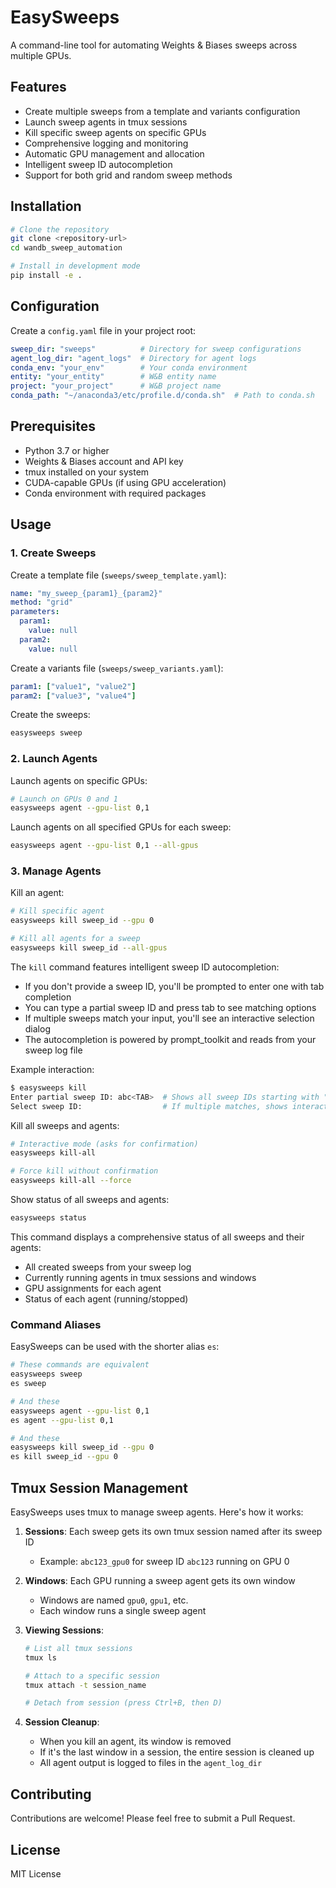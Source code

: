 # EasySweeps

A command-line tool for automating Weights & Biases sweeps across multiple GPUs.

## Features

- Create multiple sweeps from a template and variants configuration
- Launch sweep agents in tmux sessions
- Kill specific sweep agents on specific GPUs
- Comprehensive logging and monitoring
- Automatic GPU management and allocation
- Intelligent sweep ID autocompletion
- Support for both grid and random sweep methods

## Installation

```bash
# Clone the repository
git clone <repository-url>
cd wandb_sweep_automation

# Install in development mode
pip install -e .
```

## Configuration

Create a `config.yaml` file in your project root:

```yaml
sweep_dir: "sweeps"          # Directory for sweep configurations
agent_log_dir: "agent_logs"  # Directory for agent logs
conda_env: "your_env"        # Your conda environment
entity: "your_entity"        # W&B entity name
project: "your_project"      # W&B project name
conda_path: "~/anaconda3/etc/profile.d/conda.sh"  # Path to conda.sh
```

## Prerequisites

- Python 3.7 or higher
- Weights & Biases account and API key
- tmux installed on your system
- CUDA-capable GPUs (if using GPU acceleration)
- Conda environment with required packages

## Usage

### 1. Create Sweeps

Create a template file (`sweeps/sweep_template.yaml`):
```yaml
name: "my_sweep_{param1}_{param2}"
method: "grid"
parameters:
  param1:
    value: null
  param2:
    value: null
```

Create a variants file (`sweeps/sweep_variants.yaml`):
```yaml
param1: ["value1", "value2"]
param2: ["value3", "value4"]
```

Create the sweeps:
```bash
easysweeps sweep
```

### 2. Launch Agents

Launch agents on specific GPUs:
```bash
# Launch on GPUs 0 and 1
easysweeps agent --gpu-list 0,1 
```

Launch agents on all specified GPUs for each sweep:
```bash
easysweeps agent --gpu-list 0,1 --all-gpus
```

### 3. Manage Agents

Kill an agent:
```bash
# Kill specific agent
easysweeps kill sweep_id --gpu 0

# Kill all agents for a sweep
easysweeps kill sweep_id --all-gpus
```

The `kill` command features intelligent sweep ID autocompletion:
- If you don't provide a sweep ID, you'll be prompted to enter one with tab completion
- You can type a partial sweep ID and press tab to see matching options
- If multiple sweeps match your input, you'll see an interactive selection dialog
- The autocompletion is powered by prompt_toolkit and reads from your sweep log file

Example interaction:
```bash
$ easysweeps kill
Enter partial sweep ID: abc<TAB>  # Shows all sweep IDs starting with "abc"
Select sweep ID:                  # If multiple matches, shows interactive dialog
```

Kill all sweeps and agents:
```bash
# Interactive mode (asks for confirmation)
easysweeps kill-all

# Force kill without confirmation
easysweeps kill-all --force
```

Show status of all sweeps and agents:
```bash
easysweeps status
```

This command displays a comprehensive status of all sweeps and their agents:
- All created sweeps from your sweep log
- Currently running agents in tmux sessions and windows
- GPU assignments for each agent
- Status of each agent (running/stopped)

### Command Aliases

EasySweeps can be used with the shorter alias `es`:
```bash
# These commands are equivalent
easysweeps sweep
es sweep

# And these
easysweeps agent --gpu-list 0,1
es agent --gpu-list 0,1

# And these
easysweeps kill sweep_id --gpu 0
es kill sweep_id --gpu 0
```

## Tmux Session Management

EasySweeps uses tmux to manage sweep agents. Here's how it works:

1. **Sessions**: Each sweep gets its own tmux session named after its sweep ID
   - Example: `abc123_gpu0` for sweep ID `abc123` running on GPU 0

2. **Windows**: Each GPU running a sweep agent gets its own window
   - Windows are named `gpu0`, `gpu1`, etc.
   - Each window runs a single sweep agent

3. **Viewing Sessions**:
   ```bash
   # List all tmux sessions
   tmux ls
   
   # Attach to a specific session
   tmux attach -t session_name
   
   # Detach from session (press Ctrl+B, then D)
   ```

4. **Session Cleanup**:
   - When you kill an agent, its window is removed
   - If it's the last window in a session, the entire session is cleaned up
   - All agent output is logged to files in the `agent_log_dir`


## Contributing

Contributions are welcome! Please feel free to submit a Pull Request.

## License

MIT License 
